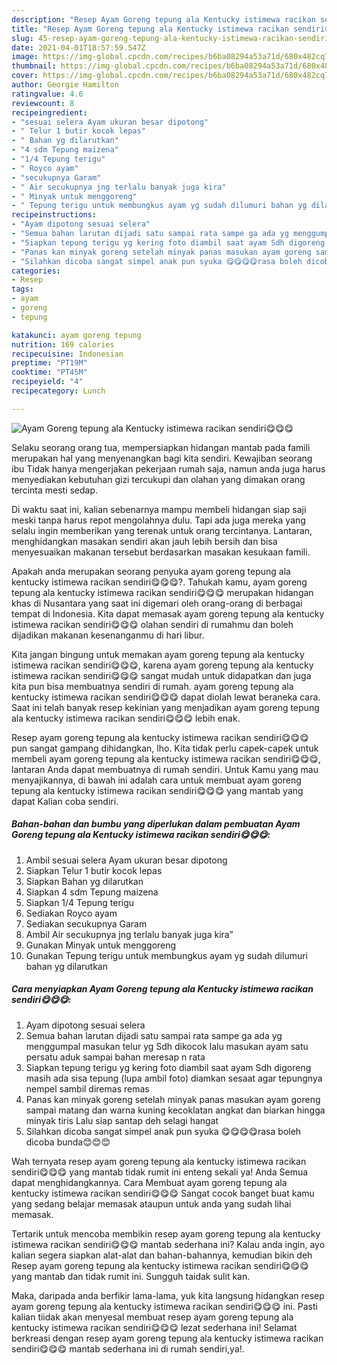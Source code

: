```yaml
---
description: "Resep Ayam Goreng tepung ala Kentucky istimewa racikan sendiri😋😋😋 yang lezat dan Mudah Dibuat"
title: "Resep Ayam Goreng tepung ala Kentucky istimewa racikan sendiri😋😋😋 yang lezat dan Mudah Dibuat"
slug: 45-resep-ayam-goreng-tepung-ala-kentucky-istimewa-racikan-sendiri-yang-lezat-dan-mudah-dibuat
date: 2021-04-01T18:57:59.547Z
image: https://img-global.cpcdn.com/recipes/b6ba08294a53a71d/680x482cq70/ayam-goreng-tepung-ala-kentucky-istimewa-racikan-sendiri😋😋😋-foto-resep-utama.jpg
thumbnail: https://img-global.cpcdn.com/recipes/b6ba08294a53a71d/680x482cq70/ayam-goreng-tepung-ala-kentucky-istimewa-racikan-sendiri😋😋😋-foto-resep-utama.jpg
cover: https://img-global.cpcdn.com/recipes/b6ba08294a53a71d/680x482cq70/ayam-goreng-tepung-ala-kentucky-istimewa-racikan-sendiri😋😋😋-foto-resep-utama.jpg
author: Georgie Hamilton
ratingvalue: 4.6
reviewcount: 8
recipeingredient:
- "sesuai selera Ayam ukuran besar dipotong"
- " Telur 1 butir kocok lepas"
- " Bahan yg dilarutkan"
- "4 sdm Tepung maizena"
- "1/4 Tepung terigu"
- " Royco ayam"
- "secukupnya Garam"
- " Air secukupnya jng terlalu banyak juga kira"
- " Minyak untuk menggoreng"
- " Tepung terigu untuk membungkus ayam yg sudah dilumuri bahan yg dilarutkan"
recipeinstructions:
- "Ayam dipotong sesuai selera"
- "Semua bahan larutan dijadi satu sampai rata sampe ga ada yg menggumpal masukan telur yg Sdh dikocok lalu masukan ayam satu persatu aduk sampai bahan meresap n rata"
- "Siapkan tepung terigu yg kering foto diambil saat ayam Sdh digoreng masih ada sisa tepung (lupa ambil foto) diamkan sesaat agar tepungnya nempel sambil diremas remas"
- "Panas kan minyak goreng setelah minyak panas masukan ayam goreng sampai matang dan warna kuning kecoklatan angkat dan biarkan hingga minyak tiris Lalu siap santap deh selagi hangat"
- "Silahkan dicoba sangat simpel anak pun syuka 😋😋😋😋rasa boleh dicoba bunda😊😊😊"
categories:
- Resep
tags:
- ayam
- goreng
- tepung

katakunci: ayam goreng tepung 
nutrition: 169 calories
recipecuisine: Indonesian
preptime: "PT19M"
cooktime: "PT45M"
recipeyield: "4"
recipecategory: Lunch

---
```



![Ayam Goreng tepung ala Kentucky istimewa racikan sendiri😋😋😋](https://img-global.cpcdn.com/recipes/b6ba08294a53a71d/680x482cq70/ayam-goreng-tepung-ala-kentucky-istimewa-racikan-sendiri😋😋😋-foto-resep-utama.jpg)

Selaku seorang orang tua, mempersiapkan hidangan mantab pada famili merupakan hal yang menyenangkan bagi kita sendiri. Kewajiban seorang ibu Tidak hanya mengerjakan pekerjaan rumah saja, namun anda juga harus menyediakan kebutuhan gizi tercukupi dan olahan yang dimakan orang tercinta mesti sedap.

Di waktu  saat ini, kalian sebenarnya mampu membeli hidangan siap saji meski tanpa harus repot mengolahnya dulu. Tapi ada juga mereka yang selalu ingin memberikan yang terenak untuk orang tercintanya. Lantaran, menghidangkan masakan sendiri akan jauh lebih bersih dan bisa menyesuaikan makanan tersebut berdasarkan masakan kesukaan famili. 



Apakah anda merupakan seorang penyuka ayam goreng tepung ala kentucky istimewa racikan sendiri😋😋😋?. Tahukah kamu, ayam goreng tepung ala kentucky istimewa racikan sendiri😋😋😋 merupakan hidangan khas di Nusantara yang saat ini digemari oleh orang-orang di berbagai tempat di Indonesia. Kita dapat memasak ayam goreng tepung ala kentucky istimewa racikan sendiri😋😋😋 olahan sendiri di rumahmu dan boleh dijadikan makanan kesenanganmu di hari libur.

Kita jangan bingung untuk memakan ayam goreng tepung ala kentucky istimewa racikan sendiri😋😋😋, karena ayam goreng tepung ala kentucky istimewa racikan sendiri😋😋😋 sangat mudah untuk didapatkan dan juga kita pun bisa membuatnya sendiri di rumah. ayam goreng tepung ala kentucky istimewa racikan sendiri😋😋😋 dapat diolah lewat beraneka cara. Saat ini telah banyak resep kekinian yang menjadikan ayam goreng tepung ala kentucky istimewa racikan sendiri😋😋😋 lebih enak.

Resep ayam goreng tepung ala kentucky istimewa racikan sendiri😋😋😋 pun sangat gampang dihidangkan, lho. Kita tidak perlu capek-capek untuk membeli ayam goreng tepung ala kentucky istimewa racikan sendiri😋😋😋, lantaran Anda dapat membuatnya di rumah sendiri. Untuk Kamu yang mau menyajikannya, di bawah ini adalah cara untuk membuat ayam goreng tepung ala kentucky istimewa racikan sendiri😋😋😋 yang mantab yang dapat Kalian coba sendiri.

<!--inarticleads1-->

##### Bahan-bahan dan bumbu yang diperlukan dalam pembuatan Ayam Goreng tepung ala Kentucky istimewa racikan sendiri😋😋😋:

1. Ambil sesuai selera Ayam ukuran besar dipotong
1. Siapkan  Telur 1 butir kocok lepas
1. Siapkan  Bahan yg dilarutkan
1. Siapkan 4 sdm Tepung maizena
1. Siapkan 1/4 Tepung terigu
1. Sediakan  Royco ayam
1. Sediakan secukupnya Garam
1. Ambil  Air secukupnya jng terlalu banyak juga kira”
1. Gunakan  Minyak untuk menggoreng
1. Gunakan  Tepung terigu untuk membungkus ayam yg sudah dilumuri bahan yg dilarutkan




<!--inarticleads2-->

##### Cara menyiapkan Ayam Goreng tepung ala Kentucky istimewa racikan sendiri😋😋😋:

1. Ayam dipotong sesuai selera
1. Semua bahan larutan dijadi satu sampai rata sampe ga ada yg menggumpal masukan telur yg Sdh dikocok lalu masukan ayam satu persatu aduk sampai bahan meresap n rata
1. Siapkan tepung terigu yg kering foto diambil saat ayam Sdh digoreng masih ada sisa tepung (lupa ambil foto) diamkan sesaat agar tepungnya nempel sambil diremas remas
1. Panas kan minyak goreng setelah minyak panas masukan ayam goreng sampai matang dan warna kuning kecoklatan angkat dan biarkan hingga minyak tiris Lalu siap santap deh selagi hangat
1. Silahkan dicoba sangat simpel anak pun syuka 😋😋😋😋rasa boleh dicoba bunda😊😊😊




Wah ternyata resep ayam goreng tepung ala kentucky istimewa racikan sendiri😋😋😋 yang mantab tidak rumit ini enteng sekali ya! Anda Semua dapat menghidangkannya. Cara Membuat ayam goreng tepung ala kentucky istimewa racikan sendiri😋😋😋 Sangat cocok banget buat kamu yang sedang belajar memasak ataupun untuk anda yang sudah lihai memasak.

Tertarik untuk mencoba membikin resep ayam goreng tepung ala kentucky istimewa racikan sendiri😋😋😋 mantab sederhana ini? Kalau anda ingin, ayo kalian segera siapkan alat-alat dan bahan-bahannya, kemudian bikin deh Resep ayam goreng tepung ala kentucky istimewa racikan sendiri😋😋😋 yang mantab dan tidak rumit ini. Sungguh taidak sulit kan. 

Maka, daripada anda berfikir lama-lama, yuk kita langsung hidangkan resep ayam goreng tepung ala kentucky istimewa racikan sendiri😋😋😋 ini. Pasti kalian tiidak akan menyesal membuat resep ayam goreng tepung ala kentucky istimewa racikan sendiri😋😋😋 lezat sederhana ini! Selamat berkreasi dengan resep ayam goreng tepung ala kentucky istimewa racikan sendiri😋😋😋 mantab sederhana ini di rumah sendiri,ya!.


